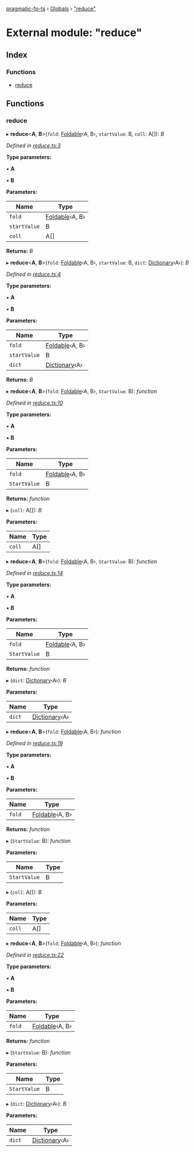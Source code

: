 [pragmatic-fp-ts](../README.md) › [Globals](../globals.md) › ["reduce"](_reduce_.md)

# External module: "reduce"

## Index

### Functions

* [reduce](_reduce_.md#reduce)

## Functions

###  reduce

▸ **reduce**<**A**, **B**>(`fold`: [Foldable](_types_.md#foldable)‹A, B›, `startValue`: B, `coll`: A[]): *B*

*Defined in [reduce.ts:3](https://github.com/hermann-p/pragmatic-fp-ts/blob/16cc592/src/reduce.ts#L3)*

**Type parameters:**

▪ **A**

▪ **B**

**Parameters:**

Name | Type |
------ | ------ |
`fold` | [Foldable](_types_.md#foldable)‹A, B› |
`startValue` | B |
`coll` | A[] |

**Returns:** *B*

▸ **reduce**<**A**, **B**>(`fold`: [Foldable](_types_.md#foldable)‹A, B›, `startValue`: B, `dict`: [Dictionary](_types_.md#dictionary)‹A›): *B*

*Defined in [reduce.ts:4](https://github.com/hermann-p/pragmatic-fp-ts/blob/16cc592/src/reduce.ts#L4)*

**Type parameters:**

▪ **A**

▪ **B**

**Parameters:**

Name | Type |
------ | ------ |
`fold` | [Foldable](_types_.md#foldable)‹A, B› |
`startValue` | B |
`dict` | [Dictionary](_types_.md#dictionary)‹A› |

**Returns:** *B*

▸ **reduce**<**A**, **B**>(`fold`: [Foldable](_types_.md#foldable)‹A, B›, `StartValue`: B): *function*

*Defined in [reduce.ts:10](https://github.com/hermann-p/pragmatic-fp-ts/blob/16cc592/src/reduce.ts#L10)*

**Type parameters:**

▪ **A**

▪ **B**

**Parameters:**

Name | Type |
------ | ------ |
`fold` | [Foldable](_types_.md#foldable)‹A, B› |
`StartValue` | B |

**Returns:** *function*

▸ (`coll`: A[]): *B*

**Parameters:**

Name | Type |
------ | ------ |
`coll` | A[] |

▸ **reduce**<**A**, **B**>(`fold`: [Foldable](_types_.md#foldable)‹A, B›, `StartValue`: B): *function*

*Defined in [reduce.ts:14](https://github.com/hermann-p/pragmatic-fp-ts/blob/16cc592/src/reduce.ts#L14)*

**Type parameters:**

▪ **A**

▪ **B**

**Parameters:**

Name | Type |
------ | ------ |
`fold` | [Foldable](_types_.md#foldable)‹A, B› |
`StartValue` | B |

**Returns:** *function*

▸ (`dict`: [Dictionary](_types_.md#dictionary)‹A›): *B*

**Parameters:**

Name | Type |
------ | ------ |
`dict` | [Dictionary](_types_.md#dictionary)‹A› |

▸ **reduce**<**A**, **B**>(`fold`: [Foldable](_types_.md#foldable)‹A, B›): *function*

*Defined in [reduce.ts:19](https://github.com/hermann-p/pragmatic-fp-ts/blob/16cc592/src/reduce.ts#L19)*

**Type parameters:**

▪ **A**

▪ **B**

**Parameters:**

Name | Type |
------ | ------ |
`fold` | [Foldable](_types_.md#foldable)‹A, B› |

**Returns:** *function*

▸ (`StartValue`: B): *function*

**Parameters:**

Name | Type |
------ | ------ |
`StartValue` | B |

▸ (`coll`: A[]): *B*

**Parameters:**

Name | Type |
------ | ------ |
`coll` | A[] |

▸ **reduce**<**A**, **B**>(`fold`: [Foldable](_types_.md#foldable)‹A, B›): *function*

*Defined in [reduce.ts:22](https://github.com/hermann-p/pragmatic-fp-ts/blob/16cc592/src/reduce.ts#L22)*

**Type parameters:**

▪ **A**

▪ **B**

**Parameters:**

Name | Type |
------ | ------ |
`fold` | [Foldable](_types_.md#foldable)‹A, B› |

**Returns:** *function*

▸ (`StartValue`: B): *function*

**Parameters:**

Name | Type |
------ | ------ |
`StartValue` | B |

▸ (`dict`: [Dictionary](_types_.md#dictionary)‹A›): *B*

**Parameters:**

Name | Type |
------ | ------ |
`dict` | [Dictionary](_types_.md#dictionary)‹A› |
